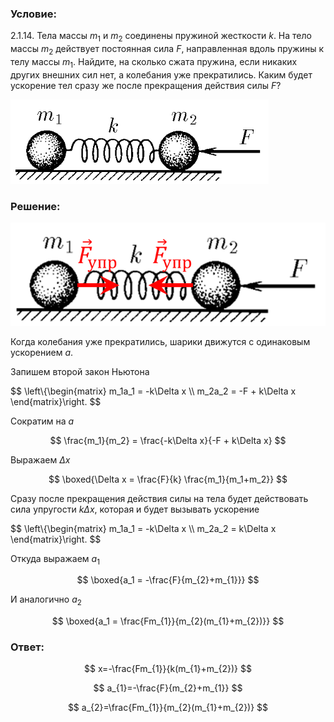 ###  Условие:

$2.1.14.$ Тела массы $m_1$ и $m_2$ соединены пружиной жесткости $k$. На тело массы $m_2$ действует постоянная сила $F$, направленная вдоль пружины к телу массы $m_1$. Найдите, на сколько сжата пружина, если никаких других внешних сил нет, а колебания уже прекратились. Каким будет ускорение тел сразу же после прекращения действия силы $F$?

![ К задаче 2.1.14 |413x135, 42%](../../img/2.1.14/statement.png)

###  Решение:

![ Силы действующие на систему |646x211, 46%](../../img/2.1.14/draw.png)

Когда колебания уже прекратились, шарики движутся с одинаковым ускорением $a$.

Запишем второй закон Ньютона

$$
\left\\{\begin{matrix} m_1a_1 = -k\Delta x \\\ m_2a_2 = -F + k\Delta x \end{matrix}\right.
$$

Сократим на $a$

$$
\frac{m_1}{m_2} = \frac{-k\Delta x}{-F + k\Delta x}
$$

Выражаем $\Delta x$

$$
\boxed{\Delta x = \frac{F}{k} \frac{m_1}{m_1+m_2}}
$$

Сразу после прекращения действия силы на тела будет действовать сила упругости $k \Delta x$, которая и будет вызывать ускорение

$$
\left\\{\begin{matrix} m_1a_1 = -k\Delta x \\\ m_2a_2 = k\Delta x \end{matrix}\right.
$$

Откуда выражаем $a_1$

$$
\boxed{a_1 = -\frac{F}{m_{2}+m_{1}}}
$$

И аналогично $a_2$

$$
\boxed{a_1 = \frac{Fm_{1}}{m_{2}(m_{1}+m_{2})}}
$$

###  Ответ:

$$
x=-\frac{Fm_{1}}{k(m_{1}+m_{2})}
$$

$$
a_{1}=-\frac{F}{m_{2}+m_{1}}
$$

$$
a_{2}=\frac{Fm_{1}}{m_{2}(m_{1}+m_{2})}
$$